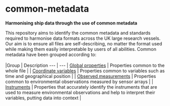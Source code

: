 # common-metadata
**Harmonising ship data through the use of common metadata** 

This repository aims to identify the common metadata and standards required to harmonise data formats across the UK large research vessels. Our aim is to ensure all files are self-describing, no matter the format used while making them easily interpretable by users of all abilities. Common metadata have been grouped according to:
<br />
<br />
|Group | Description
--- | --- 
| [Global properties](https://github.com/I-Ocean/common-metadata/edit/master/README.md) | Properties common to the whole file |
| [Coordinate variables](https://github.com/I-Ocean/common-metadata/edit/master/README.md) | Properties common to variables such as time and geographical position |
| [Observed measurements](https://github.com/I-Ocean/common-metadata/edit/master/README.md) | Properties common to environmental observations measured by sensor arrays |
| [Instruments](https://github.com/I-Ocean/common-metadata/edit/master/README.md) | Properties that accurately identify the instruments that are used to measure environmental observations and help to interpret their variables, putting data into context |
<br />
<br />

